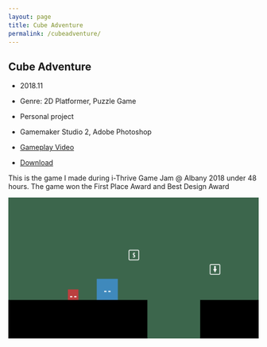 ```yaml
---
layout: page
title: Cube Adventure
permalink: /cubeadventure/
---
```


## Cube Adventure

 - 2018.11

 - Genre: 2D Platformer, Puzzle Game

 - Personal project

 - Gamemaker Studio 2, Adobe Photoshop

 - [Gameplay Video](https://www.youtube.com/watch?v=RZBDLdeGWkA)

 - [Download](https://jingyu1999.itch.io/cube-adventure)

 This is the game I made during i-Thrive Game Jam @ Albany 2018 under 48 hours. The game won the First Place Award and Best Design Award

 ![](./img/CA.png)